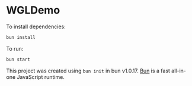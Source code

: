 # WGLDemo


To install dependencies:

```bash
bun install
```

To run:

```bash
bun start
```

This project was created using `bun init` in bun v1.0.17. [Bun](https://bun.sh) is a fast all-in-one JavaScript runtime.
